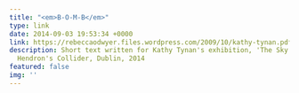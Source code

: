 ```yaml
---
title: "<em>B-O-M-B</em>"
type: link
date: 2014-09-03 19:53:34 +0000
link: https://rebeccaodwyer.files.wordpress.com/2009/10/kathy-tynan.pdf
description: Short text written for Kathy Tynan's exhibition, 'The Sky is All Changed,'
  Hendron's Collider, Dublin, 2014
featured: false
img: ''
---
```

